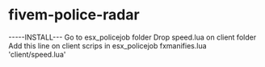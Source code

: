 # fivem-police-radar
-----INSTALL---
Go to esx_policejob folder
Drop speed.lua on client folder
Add this line on client scrips in esx_policejob fxmanifies.lua 'client/speed.lua'
